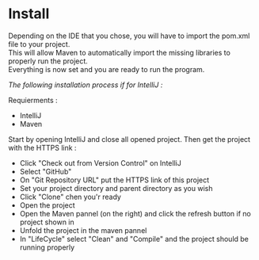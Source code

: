 # Install

Depending on the IDE that you chose, you will have to import the pom.xml file to your project.  
This will allow Maven to automatically import the missing libraries to properly run the project.  
Everything is now set and you are ready to run the program.

*The following installation process if for IntelliJ :*  

Requierments :
- IntelliJ
- Maven

Start by opening IntelliJ and close all opened project.
Then get the project with the HTTPS link :
  - Click "Check out from Version Control" on IntelliJ
  - Select "GitHub"
  - On "Git Repository URL" put the HTTPS link of this project
  - Set your project directory and parent directory as you wish
  - Click "Clone" chen you'r ready
  - Open the project
  - Open the Maven pannel (on the right) and click the refresh button if no project shown in
  - Unfold the project in the maven pannel
  - In "LifeCycle" select "Clean" and "Compile" and the project should be running properly
